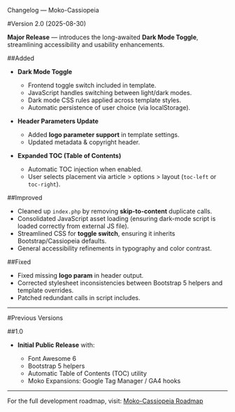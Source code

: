 <!--
=========================================================================
 Copyright (C) 2025 Moko Consulting <hello@mokoconsulting.tech>

 This file is part of a Moko Consulting project.

 SPDX-License-Identifier: GPL-3.0-or-later

 This program is free software; you can redistribute it and/or modify
 it under the terms of the GNU General Public License as published by
 the Free Software Foundation; either version 3 of the License, or
 (at your option) any later version.

 This program is distributed in the hope that it will be useful,
 but WITHOUT ANY WARRANTY; without even the implied warranty of
 MERCHANTABILITY or FITNESS FOR A PARTICULAR PURPOSE. See the
 GNU General Public License for more details.

 You should have received a copy of the GNU General Public License
 along with this program. If not, see https://www.gnu.org/licenses/ .
 =========================================================================
 FILE INFORMATION
 DEFGROUP: Joomla
 INGROUP: Moko-Cassiopeia
 PATH: CHANGELOG.md
 VERSION: 02.00
 BRIEF: Changelog file documenting version history of Moko-Cassiopeia
 =========================================================================
-->

Changelog — Moko-Cassiopeia

#Version 2.0 (2025-08-30)

**Major Release** — introduces the long-awaited **Dark Mode Toggle**, streamlining accessibility and usability enhancements.

##Added

* **Dark Mode Toggle**

	* Frontend toggle switch included in template.
	* JavaScript handles switching between light/dark modes.
	* Dark mode CSS rules applied across template styles.
	* Automatic persistence of user choice (via localStorage).

* **Header Parameters Update**

	* Added **logo parameter support** in template settings.
	* Updated metadata & copyright header.

* **Expanded TOC (Table of Contents)**

	* Automatic TOC injection when enabled.
	* User selects placement via article > options > layout (`toc-left` or `toc-right`).

##Improved

* Cleaned up `index.php` by removing **skip-to-content** duplicate calls.
* Consolidated JavaScript asset loading (ensuring dark-mode script is loaded correctly from external JS file).
* Streamlined CSS for **toggle switch**, ensuring it inherits Bootstrap/Cassiopeia defaults.
* General accessibility refinements in typography and color contrast.

##Fixed

* Fixed missing **logo param** in header output.
* Corrected stylesheet inconsistencies between Bootstrap 5 helpers and template overrides.
* Patched redundant calls in script includes.

---

#Previous Versions

##1.0

* **Initial Public Release** with:

	* Font Awesome 6
	* Bootstrap 5 helpers
	* Automatic Table of Contents (TOC) utility
	* Moko Expansions: Google Tag Manager / GA4 hooks

---

For the full development roadmap, visit:
[Moko-Cassiopeia Roadmap](https://mokoconsulting.tech/support/joomla-cms/moko-cassiopeia-roadmap)
